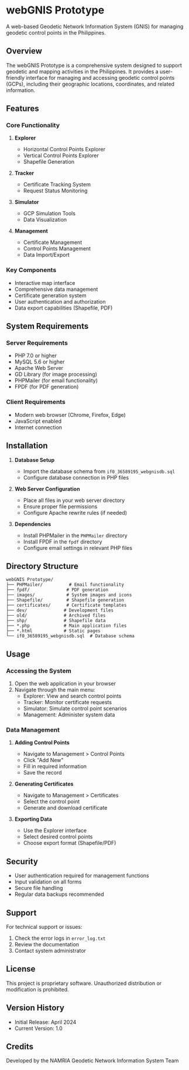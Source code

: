 # webGNIS Prototype

A web-based Geodetic Network Information System (GNIS) for managing geodetic control points in the Philippines.

## Overview

The webGNIS Prototype is a comprehensive system designed to support geodetic and mapping activities in the Philippines. It provides a user-friendly interface for managing and accessing geodetic control points (GCPs), including their geographic locations, coordinates, and related information.

## Features

### Core Functionality
1. **Explorer**
   - Horizontal Control Points Explorer
   - Vertical Control Points Explorer
   - Shapefile Generation

2. **Tracker**
   - Certificate Tracking System
   - Request Status Monitoring

3. **Simulator**
   - GCP Simulation Tools
   - Data Visualization

4. **Management**
   - Certificate Management
   - Control Points Management
   - Data Import/Export

### Key Components
- Interactive map interface
- Comprehensive data management
- Certificate generation system
- User authentication and authorization
- Data export capabilities (Shapefile, PDF)

## System Requirements

### Server Requirements
- PHP 7.0 or higher
- MySQL 5.6 or higher
- Apache Web Server
- GD Library (for image processing)
- PHPMailer (for email functionality)
- FPDF (for PDF generation)

### Client Requirements
- Modern web browser (Chrome, Firefox, Edge)
- JavaScript enabled
- Internet connection

## Installation

1. **Database Setup**
   - Import the database schema from `if0_36589195_webgnisdb.sql`
   - Configure database connection in PHP files

2. **Web Server Configuration**
   - Place all files in your web server directory
   - Ensure proper file permissions
   - Configure Apache rewrite rules (if needed)

3. **Dependencies**
   - Install PHPMailer in the `PHPMailer` directory
   - Install FPDF in the `fpdf` directory
   - Configure email settings in relevant PHP files

## Directory Structure

```
webGNIS Prototype/
├── PHPMailer/          # Email functionality
├── fpdf/              # PDF generation
├── images/            # System images and icons
├── Shapefile/         # Shapefile generation
├── certificates/      # Certificate templates
├── dev/              # Development files
├── old/              # Archived files
├── shp/              # Shapefile data
├── *.php             # Main application files
├── *.html            # Static pages
└── if0_36589195_webgnisdb.sql  # Database schema
```

## Usage

### Accessing the System
1. Open the web application in your browser
2. Navigate through the main menu:
   - Explorer: View and search control points
   - Tracker: Monitor certificate requests
   - Simulator: Simulate control point scenarios
   - Management: Administer system data

### Data Management
1. **Adding Control Points**
   - Navigate to Management > Control Points
   - Click "Add New"
   - Fill in required information
   - Save the record

2. **Generating Certificates**
   - Navigate to Management > Certificates
   - Select the control point
   - Generate and download certificate

3. **Exporting Data**
   - Use the Explorer interface
   - Select desired control points
   - Choose export format (Shapefile/PDF)

## Security

- User authentication required for management functions
- Input validation on all forms
- Secure file handling
- Regular data backups recommended

## Support

For technical support or issues:
1. Check the error logs in `error_log.txt`
2. Review the documentation
3. Contact system administrator

## License

This project is proprietary software. Unauthorized distribution or modification is prohibited.

## Version History

- Initial Release: April 2024
- Current Version: 1.0

## Credits

Developed by the NAMRIA Geodetic Network Information System Team 